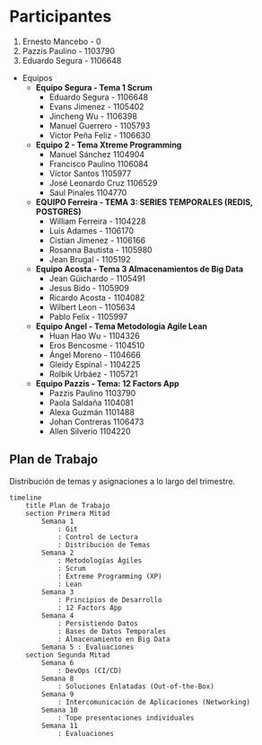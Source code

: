 # Participantes

1. Ernesto Mancebo - 0
2. Pazzis Paulino - 1103790
3. Eduardo Segura - 1106648

- Equipos
  - **Equipo Segura - Tema 1 Scrum**
    - Eduardo Segura - 1106648
    - Evans Jimenez - 1105402
    - Jincheng Wu - 1106398
    - Manuel Guerrero - 1105793
    - Victor Peña Feliz - 1106630
  - **Equipo 2 - Tema Xtreme Programming**
    - Manuel Sánchez 1104904
    - Francisco Paulino 1106084
    - Víctor Santos 1105977
    - José Leonardo Cruz 1106529
    - Saul Pinales 1104770
  - **EQUIPO Ferreira - TEMA 3: SERIES TEMPORALES (REDIS, POSTGRES)**
    - William Ferreira - 1104228
    - Luis Adames - 1106170
    - Cistian Jimenez - 1106166
    - Rosanna Bautista - 1105980 
    - Jean Brugal - 1105192
  - **Equipo Acosta - Tema 3 Almacenamientos de Big Data**
    - Jean Güichardo - 1105491
    - Jesus Bido - 1105909
    - Ricardo Acosta - 1104082
    - Wilbert Leon - 1105634
    - Pablo Felix - 1105997
  - **Equipo Angel - Tema Metodologia Agile Lean**
    -	Huan Hao Wu - 1104326
    -	Eros Bencosme - 1104510
    -	Ángel Moreno - 1104666
    -	Gleidy Espinal - 1104225
    -	Rolbik Urbáez - 1105721
  - **Equipo Pazzis - Tema: 12 Factors App**
    - Pazzis Paulino 1103790
    - Paola Saldaña 1104081
    - Alexa Guzmán 1101488
    - Johan Contreras 1106473
    - Allen Silverio 1104220


## Plan de Trabajo

Distribución de temas y asignaciones a lo largo del trimestre.





```mermaid
timeline
    title Plan de Trabajo
    section Primera Mitad
        Semana 1 
            : Git
            : Control de Lectura
            : Distribución de Temas
        Semana 2 
            : Metodologías Ágiles
            : Scrum
            : Extreme Programming (XP)
            : Lean
        Semana 3 
            : Principios de Desarrollo
            : 12 Factors App
        Semana 4 
            : Persistiendo Datos
            : Bases de Datos Temporales
            : Almacenamiento en Big Data
        Semana 5 : Evaluaciones
    section Segunda Mitad
        Semana 6
            : DevOps (CI/CD)
        Semana 8
            : Soluciones Enlatadas (Out-of-the-Box)
        Semana 9
            : Intercomunicación de Aplicaciones (Networking)
        Semana 10
            : Tope presentaciones individuales
        Semana 11
            : Evaluaciones
```
